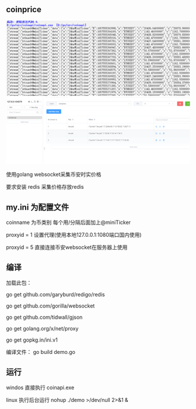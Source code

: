 ## coinprice
<p align="center">
  <img width="800" src="https://github.com/pchaibo/coinprice/blob/master/images/b.png">
  <img width="800" src="https://github.com/pchaibo/coinprice/blob/master/images/red.png">
  
</p>
使用golang websocket采集币安时实价格

要求安装 redis 采集价格存放redis

## my.ini 为配置文件

coinname 为币类别 每个用/分隔后面加上@miniTicker

proxyid = 1 设置代理(使用本地127.0.0.1:1080端口国内使用)

proxyid = 5 直接连接币安websocket在服务器上使用
## 编译
加载此包：

 go get github.com/garyburd/redigo/redis 

 go get github.com/gorilla/websocket 

 go get github.com/tidwall/gjson

 go get golang.org/x/net/proxy

 go get gopkg.in/ini.v1 

编译文件： go build demo.go

## 运行
windos 直接执行 coinapi.exe

linux 执行后台运行 nohup ./demo >/dev/null 2>&1 &

